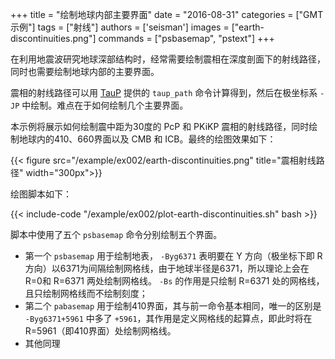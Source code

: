 +++
title = "绘制地球内部主要界面"
date = "2016-08-31"
categories = ["GMT示例"]
tags = ["射线"]
authors = ['seisman']
images = ["earth-discontinuities.png"]
commands = ["psbasemap", "pstext"]
+++

在利用地震波研究地球深部结构时，经常需要绘制震相在深度剖面下的射线路径，同时也需要绘制地球内部的主要界面。

震相的射线路径可以用 [TauP](http://www.seis.sc.edu/taup/) 提供的 `taup_path` 命令计算得到，然后在极坐标系 `-JP` 中绘制。难点在于如何绘制几个主要界面。

本示例将展示如何绘制震中距为30度的 PcP 和 PKiKP 震相的射线路径，同时绘制地球内的410、660界面以及 CMB 和 ICB。最终的绘图效果如下：

{{< figure src="/example/ex002/earth-discontinuities.png" title="震相射线路径" width="300px">}}

绘图脚本如下：

{{< include-code "/example/ex002/plot-earth-discontinuities.sh" bash >}}

脚本中使用了五个 `psbasemap` 命令分别绘制五个界面。

- 第一个 `psbasemap` 用于绘制地表， `-Byg6371` 表明要在 Y 方向（极坐标下即 R 方向）以6371为间隔绘制网格线，由于地球半径是6371，所以理论上会在R=0和 R=6371 两处绘制网格线。 `-Bs` 的作用是只绘制 R=6371 处的网格线，且只绘制网格线而不绘制刻度；
- 第二个 `pabasemap` 用于绘制410界面，其与前一命令基本相同，唯一的区别是 `-Byg6371+5961` 中多了 `+5961`，其作用是定义网格线的起算点，即此时将在 R=5961（即410界面）处绘制网格线。
- 其他同理
